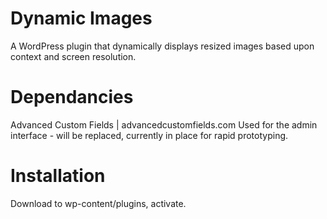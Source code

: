 # Dynamic Images
A WordPress plugin that dynamically displays resized images based upon context and screen resolution.

# Dependancies
Advanced Custom Fields | advancedcustomfields.com
Used for the admin interface - will be replaced, currently in place for rapid prototyping.

# Installation
Download to wp-content/plugins, activate.